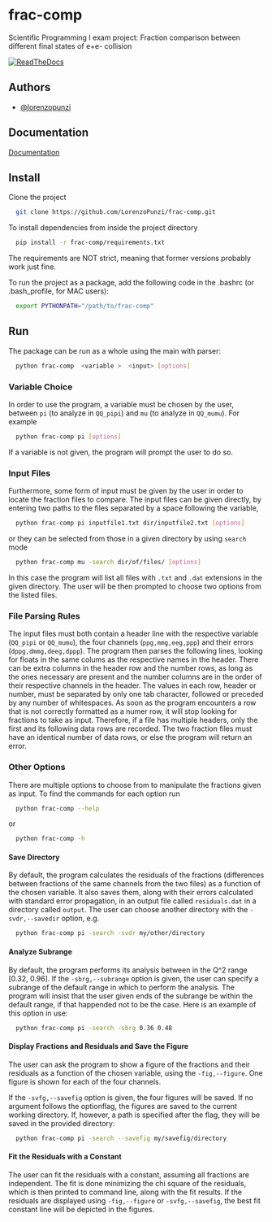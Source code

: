  # frac-comp

Scientific Programming I exam project: Fraction comparison between different final states of e+e- collision

[![ReadTheDocs](https://readthedocs.org/projects/docs/badge/?version=latest)](https://frac-comp.readthedocs.io/en/latest/index.html)

## Authors

- [@lorenzopunzi](https://github.com/LorenzoPunzi)

## Documentation

[Documentation](https://frac-comp.readthedocs.io/en/latest/index.html)

## Install

Clone the project

```bash
  git clone https://github.com/LorenzoPunzi/frac-comp.git
```

To install dependencies from inside the project directory

```bash
  pip install -r frac-comp/requirements.txt
```

The requirements are NOT strict, meaning that former versions probably work just fine.

To run the project as a package, add the following code in the .bashrc (or .bash_profile, for MAC users):
```bash
  export PYTHONPATH="/path/to/frac-comp"
```

## Run

The package can be run as a whole using the main with parser:

```bash
  python frac-comp  <variable >  <input> [options]
```

### Variable Choice
In order to use the program, a variable must be chosen by the user, between ``pi`` (to analyze in ``QQ_pipi``) and ``mu`` (to analyze in ``QQ_mumu``). For example
```bash
  python frac-comp pi [options]
```
If a variable is not given, the program will prompt the user to do so.

### Input Files
Furthermore, some form of input must be given by the user in order to locate the fraction files to compare. 
The input files can be given directly, by entering two paths to the files separated by a space following the variable,
```bash
  python frac-comp pi inputfile1.txt dir/inputfile2.txt [options]
```
or they can be selected from those in a given directory by using ``search`` mode
```bash
  python frac-comp mu -search dir/of/files/ [options]
```
In this case the program will list all files with ``.txt`` and ``.dat`` extensions in the given directory. The user will be then prompted to choose two options from the listed files.

### File Parsing Rules
The input files must both contain a header line with the respective variable (``QQ_pipi`` or ``QQ_mumu``), the four channels (``ppg,mmg,eeg,ppp``) and their errors (``dppg,dmmg,deeg,dppp``). The program then parses the following lines, looking for floats in the same colums as the respective names in the header. There can be extra columns in the header row and the number rows, as long as the ones necessary are present and the number columns are in the order of their respective channels in the header. The values in each row, header or number, must be separated by only one tab character, followed or preceded by any number of whitespaces.
As soon as the program encounters a row that is not correctly formatted as a numer row, it will stop looking for fractions to take as input. Therefore, if a file has multiple headers, only the first and its following data rows are recorded.
The two fraction files must have an identical number of data rows, or else the program will return an error.

### Other Options

There are multiple options to choose from to manipulate the fractions given as input. To find the commands for each option run

```bash
  python frac-comp --help
```
or 
```bash
  python frac-comp -h
```
#### Save Directory

By default, the program calculates the residuals of the fractions (differences between fractions of the same channels from the two files) as a function of the chosen variable. It also saves them, along with their errors calculated with standard error propagation, in an output file called ``residuals.dat`` in a directory called ``output``. The user can choose another directory with the ``-svdr,--savedir`` option, e.g.

```bash
  python frac-comp pi -search -svdr my/other/directory
```

#### Analyze Subrange

By default, the program performs its analysis between in the Q^2 range [0.32, 0.96]. If the ``-sbrg,--subrange`` option is given, the user can specify a subrange of the default range in which to perform the analysis. The program will insist that the user given ends of the subrange be within the default range, if that happended not to be the case. Here is an example of this option in use:

```bash
  python frac-comp pi -search -sbrg 0.36 0.48
```

#### Display Fractions and Residuals and Save the Figure

The user can ask the program to show a figure of the fractions and their residuals as a function of the chosen variable, using the ``-fig,--figure``. One figure is shown for each of the four channels.

If the ``-svfg,--savefig`` option is given, the four figures will be saved. If no argument follows the optionflag, the figures are saved to the current working directory. If, however, a path is specified after the flag, they will be saved in the provided directory:

```bash
  python frac-comp pi -search --savefig my/savefig/directory
```

#### Fit the Residuals with a Constant

The user can fit the residuals with a constant, assuming all fractions are independent. The fit is done minimizing the chi square of the residuals, which is then printed to command line, along with the fit results. If the residuals are displayed using ``-fig,--figure`` or ``-svfg,--savefig``, the best fit constant line will be depicted in the figures.
